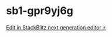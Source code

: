 # sb1-gpr9yj6g

[Edit in StackBlitz next generation editor ⚡️](https://stackblitz.com/~/github.com/Vinay9912/sb1-gpr9yj6g)